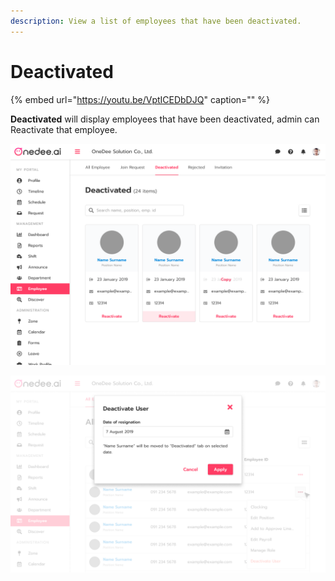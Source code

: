 ```yaml
---
description: View a list of employees that have been deactivated.
---
```


# Deactivated

{% embed url="https://youtu.be/VptICEDbDJQ" caption="" %}

**Deactivated** will display employees that have been deactivated, admin can Reactivate that employee.

![](../../.gitbook/assets/07-1.png)

![](../../.gitbook/assets/deactived-modal.png)

